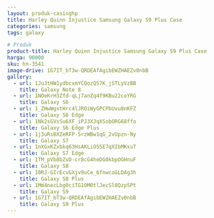 ```yaml
---
layout: produk-casinghp
title: Harley Quinn Injustice Samsung Galaxy S9 Plus Case
categories: samsung
tags: galaxy

# Produk
product-title: Harley Quinn Injustice Samsung Galaxy S9 Plus Case
harga: 90000
sku: hn-3541
image-drive: 1G7IT_bT3w-QRDEAfAgibEWZHAEZv0nbB
gallery:
  - url: 1Ju3tHW1ydbcxmYCQozQ57K_jSTLyVzBB
    title: Galaxy Note 8
  - url: 1NOeKrH3Zfd-qLj7anZq4f9KBu22coYRG
    title: Galaxy S6
  - url: 1_ZHwWgstHrc4lJROiWyGPCPbUvu8nKFZ
    title: Galaxy S6 Edge
  - url: 1Nk2sGVsSu6XF_iPJ3XJqXSobORG68ffo
    title: Galaxy S6 Edge Plus
  - url: 1j3uRsBXZeRFP-5rzWBw1qG_2vUpzn-Ny
    title: Galaxy S7
  - url: 1nXGxKZxbkq63HsAKLiO55E7qXIbMKxuT
    title: Galaxy S7 Edge
  - url: 1TM_pVb8bZvD-cr8cG4heDG0kbpOGHnuF
    title: Galaxy S8
  - url: 10RJ-GIrEcvGXjv9uCe_6fnwcoGLDAg3h
    title: Galaxy S8 Plus
  - url: 1Mm4necLbg0ciTG1OM0tlJecSl0QzpSPt
    title: Galaxy S9
  - url: 1G7IT_bT3w-QRDEAfAgibEWZHAEZv0nbB
    title: Galaxy S9 Plus
---
```

